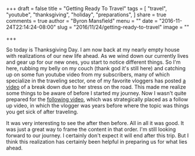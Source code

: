 +++
draft = false
title = "Getting Ready To Travel"
tags = [
  "travel",
  "youtube",
  "thanksgiving",
  "holiday",
  "preparations",
]
share = true
comments = true
author = "Byron Mansfield"
menu = ""
date = "2016-11-24T22:14:24-08:00"
slug = "2016/11/24/getting-ready-to-travel"
image = ""

+++

So today is Thanksgiving Day. I am now back at my nearly empty house with realizations of our new life ahead. As we wind down our currently lives and gear up for our new ones, you start to notice different things. So I'm here, rubbing my belly on my couch (thank god it's still here) and catching up on some fun youtube video from my subscribers, many of which specialize in the traveling sector, one of my favorite vloggers has posted [a video](https://www.youtube.com/watch?v=C06Qmysp2Rk) of a break down due to her stress on the road. This made me realize some things to be aware of before I started my journey. Now I wasn't quite prepared for the [following video](https://www.youtube.com/watch?v=UdAYqZ_fNew), which was strategically placed as a follow up video, in which the vlogger was years before where the topic was things you get sick of after traveling.

It was very interesting to see the after then before. All in all it was good. It was just a great way to frame the content in that order. I'm still looking forward to our journey. I certainly don't expect it will end after this trip. But I think this realization has certainly been helpful in preparing us for what lies ahead.
